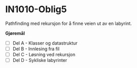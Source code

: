 # IN1010-Oblig5
Pathfinding med rekursjon for å finne veien ut av en labyrint.

**Gjøremål**
-[ ] Del A - Klasser og datastruktur
-[ ] Del B - Innlesing fra fil
-[ ] Del C - Løsning ved rekursjon
-[ ] Del D - Sykliske labyrinter